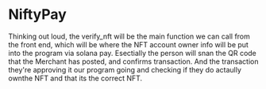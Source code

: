 # NiftyPay

Thinking out loud, the verify_nft will be the main function we can call from the front end, which will be where the NFT account owner info will be put into the program via solana pay. Esectially the person will snan the QR code that the Merchant has posted, and confirms transaction. And the transaction they're approving it our program going and checking if they do actaully ownthe NFT and that its the correct NFT.

